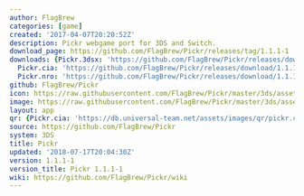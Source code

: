 ```yaml
---
author: FlagBrew
categories: [game]
created: '2017-04-07T20:20:52Z'
description: Pickr webgame port for 3DS and Switch.
download_page: https://github.com/FlagBrew/Pickr/releases/tag/1.1.1-1
downloads: {Pickr.3dsx: 'https://github.com/FlagBrew/Pickr/releases/download/1.1.1-1/Pickr.3dsx',
  Pickr.cia: 'https://github.com/FlagBrew/Pickr/releases/download/1.1.1-1/Pickr.cia',
  Pickr.nro: 'https://github.com/FlagBrew/Pickr/releases/download/1.1.1-1/Pickr.nro'}
github: FlagBrew/Pickr
icon: https://raw.githubusercontent.com/FlagBrew/Pickr/master/3ds/assets/icon.png
image: https://raw.githubusercontent.com/FlagBrew/Pickr/master/3ds/assets/banner.png
layout: app
qr: {Pickr.cia: 'https://db.universal-team.net/assets/images/qr/pickr.cia.png'}
source: https://github.com/FlagBrew/Pickr
system: 3DS
title: Pickr
updated: '2018-07-17T20:04:30Z'
version: 1.1.1-1
version_title: Pickr 1.1.1-1
wiki: https://github.com/FlagBrew/Pickr/wiki
---
```

